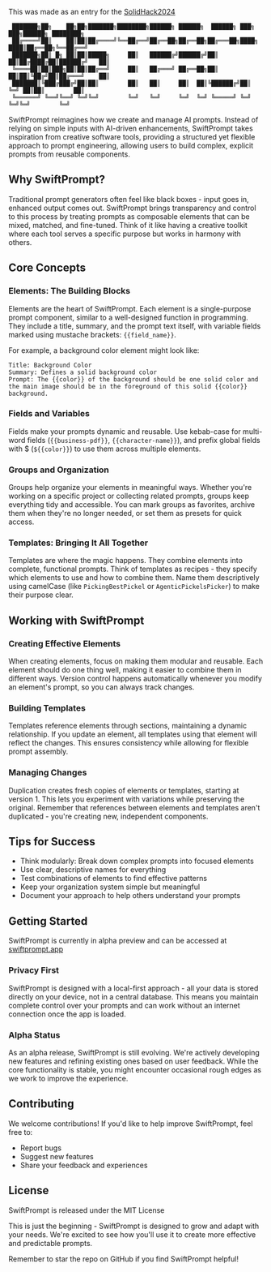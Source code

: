 This was made as an entry for the [SolidHack2024](https://https://hack.solidjs.com//challenges/1)

```
 ███████╗██╗    ██╗██╗███████╗████████╗██████╗ ██████╗  ██████╗ ███╗   ███╗██████╗ ████████╗
 ██╔════╝██║    ██║██║██╔════╝╚══██╔══╝██╔══██╗██╔══██╗██╔═══██╗████╗ ████║██╔══██╗╚══██╔══╝
 ███████╗██║ █╗ ██║██║█████╗     ██║   ██████╔╝██████╔╝██║   ██║██╔████╔██║██████╔╝   ██║
 ╚════██║██║███╗██║██║██╔══╝     ██║   ██╔═══╝ ██╔══██╗██║   ██║██║╚██╔╝██║██╔═══╝    ██║
 ███████║╚███╔███╔╝██║██║        ██║   ██║     ██║  ██║╚██████╔╝██║ ╚═╝ ██║██║        ██║
 ╚══════╝ ╚══╝╚══╝ ╚═╝╚═╝        ╚═╝   ╚═╝     ╚═╝  ╚═╝ ╚═════╝ ╚═╝     ╚═╝╚═╝        ╚═╝
```

SwiftPrompt reimagines how we create and manage AI prompts. Instead of relying on simple inputs with AI-driven enhancements, SwiftPrompt takes inspiration from creative software tools, providing a structured yet flexible approach to prompt engineering, allowing users to build complex, explicit prompts from reusable components.

## Why SwiftPrompt?

Traditional prompt generators often feel like black boxes - input goes in, enhanced output comes out. SwiftPrompt brings transparency and control to this process by treating prompts as composable elements that can be mixed, matched, and fine-tuned. Think of it like having a creative toolkit where each tool serves a specific purpose but works in harmony with others.

## Core Concepts

### Elements: The Building Blocks

Elements are the heart of SwiftPrompt. Each element is a single-purpose prompt component, similar to a well-designed function in programming. They include a title, summary, and the prompt text itself, with variable fields marked using mustache brackets: `{{field_name}}`.

For example, a background color element might look like:

```
Title: Background Color
Summary: Defines a solid background color
Prompt: The {{color}} of the background should be one solid color and the main image should be in the foreground of this solid {{color}} background.
```

### Fields and Variables

Fields make your prompts dynamic and reusable. Use kebab-case for multi-word fields (`{{business-pdf}}`, `{{character-name}}`), and prefix global fields with $ (`${{color}}`) to use them across multiple elements.

### Groups and Organization

Groups help organize your elements in meaningful ways. Whether you're working on a specific project or collecting related prompts, groups keep everything tidy and accessible. You can mark groups as favorites, archive them when they're no longer needed, or set them as presets for quick access.

### Templates: Bringing It All Together

Templates are where the magic happens. They combine elements into complete, functional prompts. Think of templates as recipes - they specify which elements to use and how to combine them. Name them descriptively using camelCase (like `PickingBestPickel` or `AgenticPickelsPicker`) to make their purpose clear.

## Working with SwiftPrompt

### Creating Effective Elements

When creating elements, focus on making them modular and reusable. Each element should do one thing well, making it easier to combine them in different ways. Version control happens automatically whenever you modify an element's prompt, so you can always track changes.

### Building Templates

Templates reference elements through sections, maintaining a dynamic relationship. If you update an element, all templates using that element will reflect the changes. This ensures consistency while allowing for flexible prompt assembly.

### Managing Changes

Duplication creates fresh copies of elements or templates, starting at version 1. This lets you experiment with variations while preserving the original. Remember that references between elements and templates aren't duplicated - you're creating new, independent components.

## Tips for Success

- Think modularly: Break down complex prompts into focused elements
- Use clear, descriptive names for everything
- Test combinations of elements to find effective patterns
- Keep your organization system simple but meaningful
- Document your approach to help others understand your prompts

## Getting Started

SwiftPrompt is currently in alpha preview and can be accessed at [swiftprompt.app](https://swiftprompt.app)

### Privacy First

SwiftPrompt is designed with a local-first approach - all your data is stored directly on your device, not in a central database. This means you maintain complete control over your prompts and can work without an internet connection once the app is loaded.

### Alpha Status

As an alpha release, SwiftPrompt is still evolving. We're actively developing new features and refining existing ones based on user feedback. While the core functionality is stable, you might encounter occasional rough edges as we work to improve the experience.

## Contributing

We welcome contributions! If you'd like to help improve SwiftPrompt, feel free to:

- Report bugs
- Suggest new features
- Share your feedback and experiences

## License

SwiftPrompt is released under the MIT License

This is just the beginning - SwiftPrompt is designed to grow and adapt with your needs. We're excited to see how you'll use it to create more effective and predictable prompts.

Remember to star the repo on GitHub if you find SwiftPrompt helpful!
